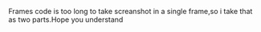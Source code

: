 Frames code is too long to take screanshot in a single frame,so i take that as two parts.Hope you understand
